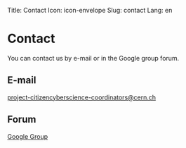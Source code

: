 Title: Contact
Icon: icon-envelope
Slug: contact
Lang: en

<div class="well">
  <h1>Contact</h1>
  <p>You can contact us by e-mail or in the Google group forum.</p>
  <h2>E-mail</h2>
  <a href="mailto:project-citizencyberscience-coordinators@cern.ch">
    <i class="icon icon-envelope"></i> 
     project-citizencyberscience-coordinators@cern.ch
  </a>
  <h2>Forum</h2>
  <a href="https://groups.google.com/forum/#!forum/forest-watchers"><i class="icon icon-comment"></i> Google Group</a>
</div>
